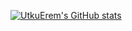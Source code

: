 [![UtkuErem's GitHub stats](https://github-readme-stats.vercel.app/api?username=UtkuErem)](https://github.com/UtkuErem/github-readme-stats)
